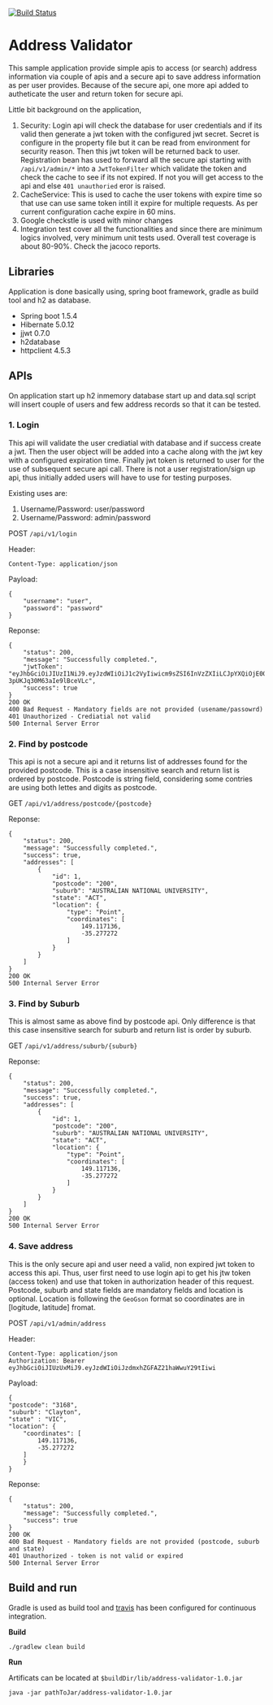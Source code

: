 [![Build Status](https://travis-ci.org/thisarattr/address-validator.svg?branch=master)](https://travis-ci.org/thisarattr/address-validator)

# Address Validator
This sample application provide simple apis to access (or search) address information via couple of apis and a secure api to save address information as per user provides. Because of the secure api, one more api added to autheticate the user and return token for secure api.

Little bit background on the application,
1. Security: Login api will check the database for user credentials and if its valid then generate a jwt token with the configured jwt secret. Secret is configure in the property file but it can be read from environment for security reason. Then this jwt token will be returned back to user.
Registration bean has used to forward all the secure api starting with `/api/v1/admin/*` into a `JwtTokenFilter` which validate the token and check the cache to see if its not expired. If not you will get access to the api and else `401 unauthoried` eror is raised. 
2. CacheService: This is used to cache the user tokens with expire time so that use can use same token intill it expire for multiple requests. As per current configuration cache expire in 60 mins.
3. Google checkstle is used with minor changes
4. Integration test cover all the functionalities and since there are minimum logics involved, very minimum unit tests used. Overall test coverage is about 80-90%. Check the jacoco reports.

## Libraries
Application is done basically using, spring boot framework, gradle as build tool and h2 as database.
* Spring boot 1.5.4
* Hibernate 5.0.12
* jjwt 0.7.0
* h2database
* httpclient 4.5.3

## APIs
On application start up h2 inmemory database start up and data.sql script will insert couple of users and few address records so that it can be tested.
### 1. Login
This api will validate the user crediatial with database and if success create a jwt. Then the user object will be added into a cache along with the jwt key with a configured expiration time. Finally jwt token is returned to user for the use of subsequent secure api call.
There is not a user registration/sign up api, thus initially added users will have to use for testing purposes.

Existing uses are:
1. Username/Password: user/password
2. Username/Password: admin/password

POST `/api/v1/login`

Header:
```
Content-Type: application/json
```
Payload:
```
{
	"username": "user",
 	"password": "password"
}
```
Reponse:
```
{
    "status": 200,
    "message": "Successfully completed.",
    "jwtToken": "eyJhbGciOiJIUzI1NiJ9.eyJzdWIiOiJ1c2VyIiwicm9sZSI6InVzZXIiLCJpYXQiOjE0OTk2MDYwMjZ9.65jviaKdgPhhY4ysBzzT-3pUKJq30M63aIe9lBceVLc",
    "success": true
}
200 OK
400 Bad Request - Mandatory fields are not provided (usename/passowrd)
401 Unauthorized - Crediatial not valid
500 Internal Server Error
```
### 2. Find by postcode
This api is not a secure api and it returns list of addresses found for the provided postcode. This is a case insensitive search and return list is ordered by postcode. Postcode is string field, considering some contries are using both lettes and digits as postcode.

GET `/api/v1/address/postcode/{postcode}`

Reponse:
```
{
    "status": 200,
    "message": "Successfully completed.",
    "success": true,
    "addresses": [
        {
            "id": 1,
            "postcode": "200",
            "suburb": "AUSTRALIAN NATIONAL UNIVERSITY",
            "state": "ACT",
            "location": {
                "type": "Point",
                "coordinates": [
                    149.117136,
                    -35.277272
                ]
            }
        }
    ]
}
200 OK
500 Internal Server Error
```
### 3. Find by Suburb
This is almost same as above find by postcode api. Only difference is that this case insensitive search for suburb and return list is order by suburb.

GET `/api/v1/address/suburb/{suburb}`

Reponse:
```
{
    "status": 200,
    "message": "Successfully completed.",
    "success": true,
    "addresses": [
        {
            "id": 1,
            "postcode": "200",
            "suburb": "AUSTRALIAN NATIONAL UNIVERSITY",
            "state": "ACT",
            "location": {
                "type": "Point",
                "coordinates": [
                    149.117136,
                    -35.277272
                ]
            }
        }
    ]
}
200 OK
500 Internal Server Error
```
### 4. Save address
This is the only secure api and user need a valid, non expired jwt token to access this api. Thus, user first need to use login api to get his jtw token (access token) and use that token in authorization header of this request. Postcode, suburb and state fields are mandatory fields and location is optional. Location is following the `GeoGson` format so coordinates are in [logitude, latitude] fromat.

POST `/api/v1/admin/address`

Header:
```
Content-Type: application/json
Authorization: Bearer eyJhbGciOiJIUzUxMiJ9.eyJzdWIiOiJzdmxhZGFAZ21haWwuY29tIiwi
```
Payload:
```
{
"postcode": "3168",
"suburb": "Clayton",
"state" : "VIC",
"location": {
	"coordinates": [
	    149.117136,
	    -35.277272
	]
    }
}
```

Reponse:
```
{
    "status": 200,
    "message": "Successfully completed.",
    "success": true
}
200 OK
400 Bad Request - Mandatory fields are not provided (postcode, suburb and state)
401 Unauthorized - token is not valid or expired
500 Internal Server Error
```

## Build and run
Gradle is used as build tool and [travis](https://travis-ci.org/thisarattr/address-validator) has been configured for continuous integration. 

**Build**

`./gradlew clean build`

**Run**

Artificats can be located at `$buildDir/lib/address-validator-1.0.jar`

`java -jar pathToJar/address-validator-1.0.jar`
